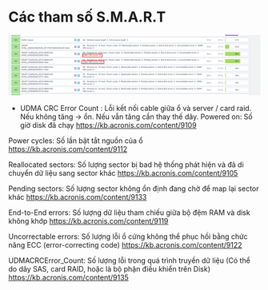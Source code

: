 # Các tham số S.M.A.R.T


![](images/smart1.png)

- UDMA CRC Error Count : Lỗi kết nối cable giữa ổ và server / card raid. Nếu không tăng -> ổn. Nếu vẫn tăng cần thay thế dây.
Powered on: Số giờ disk đã chạy https://kb.acronis.com/content/9109

Power cycles: Số lần bật tắt nguồn của ổ https://kb.acronis.com/content/9112

Reallocated sectors: Số lượng sector bị bad hệ thống phát hiện và đã di chuyển dữ liệu sang sector khác https://kb.acronis.com/content/9105

Pending sectors: Số lượng sector không ổn định đang chờ để map lại sector khác https://kb.acronis.com/content/9133

End-to-End errors: Số lượng dữ liệu tham chiếu giữa bộ đệm RAM và disk không khớp https://kb.acronis.com/content/9119

Uncorrectable errors: Số lượng lỗi ổ cứng không thể phục hồi bằng chức năng ECC (error-correcting code) https://kb.acronis.com/content/9122

UDMACRCError_Count: Số lượng lỗi trong quá trình truyền dữ liệu (Có thể do dây SAS, card RAID, hoặc là bộ phận điều khiển trên Disk) https://kb.acronis.com/content/9135